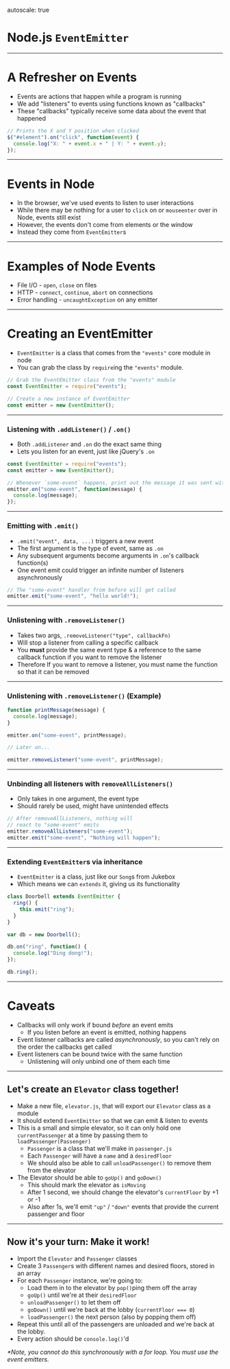 autoscale: true

# Node.js `EventEmitter`

---

# A Refresher on Events

* Events are actions that happen while a program is running
* We add "listeners" to events using functions known as "callbacks"
* These "callbacks" typically receive some data about the event that happened

```js
// Prints the X and Y position when clicked
$("#element").on("click", function(event) {
  console.log("X: " + event.x + " | Y: " + event.y);
});
```

---

# Events in Node

* In the browser, we've used events to listen to user interactions
* While there may be nothing for a user to `click` on or `mouseenter` over in Node, events still exist
* However, the events don't come from elements or the window
* Instead they come from `EventEmitter`s

---

# Examples of Node Events

- File I/O - `open`, `close` on files
- HTTP - `connect`, `continue`, `abort` on connections
- Error handling - `uncaughtException` on any emitter

---

# Creating an EventEmitter

* `EventEmitter` is a class that comes from the `"events"` core module in node
* You can grab the class by `require`ing the `"events"` module.

```js
// Grab the EventEmitter class from the "events" module
const EventEmitter = require("events");

// Create a new instance of EventEmitter
const emitter = new EventEmitter();
```


---

### Listening with `.addListener()` / `.on()`

* Both `.addListener` and `.on` do the exact same thing
* Lets you listen for an event, just like jQuery's `.on`

```js
const EventEmitter = require("events");
const emitter = new EventEmitter();

// Whenever `some-event` happens, print out the message it was sent with
emitter.on("some-event", function(message) {
  console.log(message);
});
```

---

### Emitting with `.emit()`

* `.emit("event", data, ...)` triggers a new event
* The first argument is the type of event, same as `.on`
* Any subsequent arguments become arguments in `.on`'s callback function(s)
* One event emit could trigger an infinite number of listeners asynchronously

```js
// The "some-event" handler from before will get called
emitter.emit("some-event", "hello world!");
```

---

### Unlistening with `.removeListener()`

* Takes two args, `.removeListener("type", callbackFn)`
* Will stop a listener from calling a specific callback
* You **must** provide the same event type & a reference to the same callback function if you want to remove the listener
* Therefore If you want to remove a listener, you must name the function so that it can be removed

---

### Unlistening with `.removeListener()` (Example)

```js
function printMessage(message) {
  console.log(message);
}

emitter.on("some-event", printMessage);

// Later on...

emitter.removeListener("some-event", printMessage);
```

---

### Unbinding all listeners with `removeAllListeners()`

* Only takes in one argument, the event type
* Should rarely be used, might have unintended effects

```js
// After removeAllListeners, nothing will
// react to "some-event" emits
emitter.removeAllListeners("some-event");
emitter.emit("some-event", "Nothing will happen");
```

---

### Extending `EventEmitter`s via inheritance

* `EventEmitter` is a class, just like our `Song`s from Jukebox
* Which means we can `extends` it, giving us its functionality

```js
class Doorbell extends EventEmitter {
  ring() {
    this.emit("ring");
  }
}

var db = new Doorbell();

db.on("ring", function() {
  console.log("Ding dong!");
});

db.ring();
```
---

# Caveats

* Callbacks will only work if bound _before_ an event emits
  * If you listen before an event is emitted, nothing happens
* Event listener callbacks are called _asynchronously_, so you can't rely on the order the callbacks get called
* Event listeners can be bound twice with the same function
  * Unlistening will only unbind one of them each time

---

## Let's create an `Elevator` class together!

* Make a new file, `elevator.js`, that will export our `Elevator` class as a module
* It should extend `EventEmitter` so that we can emit & listen to events
* This is a small and simple elevator, so it can only hold one `currentPassenger` at a time by passing them to `loadPassenger(Passenger)`
  * `Passenger` is a class that we'll make in `passenger.js`
  * Each `Passenger` will have a `name` and a `desiredFloor`
  * We should also be able to call `unloadPassenger()` to remove them from the elevator
* The Elevator should be able to `goUp()` and `goDown()`
  * This should mark the elevator as `isMoving`
  * After 1 second, we should change the elevator's `currentFloor` by +1 or -1
  * Also after 1s, we'll emit `"up"` / `"down"` events that provide the current passenger and floor

---

## Now it's your turn: Make it work!

* Import the `Elevator` and `Passenger` classes
* Create 3 `Passenger`s with different names and desired floors, stored in an array
* For each `Passenger` instance, we're going to:
  * Load them in to the elevator by `pop()`ping them off the array
  * `goUp()` until we're at their `desiredFloor`
  * `unloadPassenger()` to let them off
  * `goDown()` until we're back at the lobby (`currentFloor === 0`)
  * `loadPassenger()` the next person (also by popping them off)
* Repeat this until all of the passengers are unloaded and we're back at the lobby.
* Every action should be `console.log()`'d

_*Note, you cannot do this synchronously with a for loop. You must use the event emitters._
